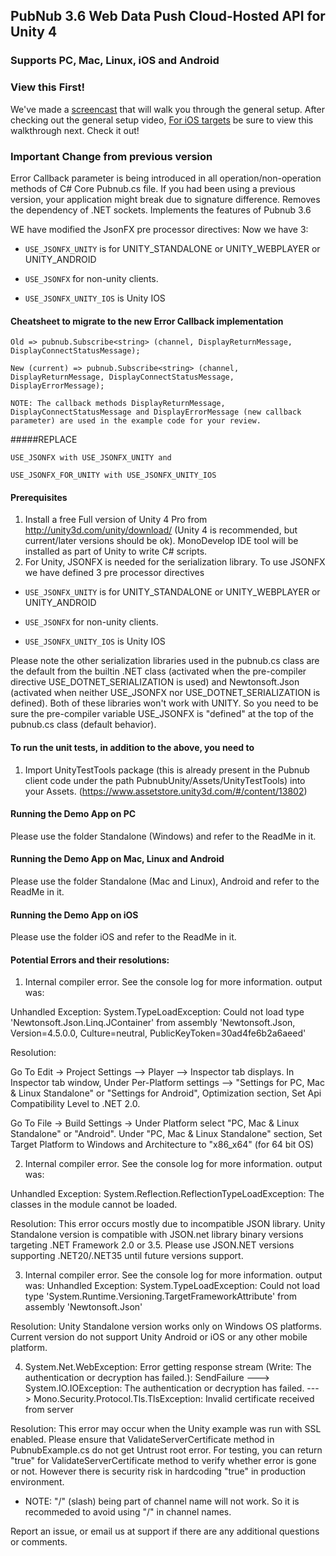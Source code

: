 ## PubNub 3.6 Web Data Push Cloud-Hosted API for Unity 4
### Supports PC, Mac, Linux, iOS and Android

### View this First!
We've made a [screencast](https://vimeo.com/69591819) that will walk you through the general setup. 
After checking out the general setup video, [For iOS targets](https://vimeo.com/71549964) be sure to view this walkthrough next. Check it out!

### Important Change from previous version
Error Callback parameter is being introduced in all operation/non-operation methods of C# Core Pubnub.cs file. 
If you had been using a previous version, your application might break due to signature difference.
Removes the dependency of .NET sockets.
Implements the features of Pubnub 3.6

WE have modified the JsonFX pre processor directives: Now we have 3: 

- `USE_JSONFX_UNITY` is for UNITY_STANDALONE or UNITY_WEBPLAYER or UNITY_ANDROID

- `USE_JSONFX` for non-unity clients.

- `USE_JSONFX_UNITY_IOS` is Unity IOS

#### Cheatsheet to migrate to the new Error Callback implementation

```
Old => pubnub.Subscribe<string> (channel, DisplayReturnMessage, DisplayConnectStatusMessage);

New (current) => pubnub.Subscribe<string> (channel, DisplayReturnMessage, DisplayConnectStatusMessage, DisplayErrorMessage);

NOTE: The callback methods DisplayReturnMessage, DisplayConnectStatusMessage and DisplayErrorMessage (new callback parameter) are used in the example code for your review.
```

#####REPLACE
```
USE_JSONFX with USE_JSONFX_UNITY and 

USE_JSONFX_FOR_UNITY with USE_JSONFX_UNITY_IOS
```

#### Prerequisites
1. Install a free Full version of Unity 4 Pro from http://unity3d.com/unity/download/ (Unity 4 is recommended, but current/later versions should be ok). MonoDevelop IDE tool will be installed as part of Unity to write C# scripts.
2. For Unity, JSONFX is needed for the serialization library. To use JSONFX we have defined 3 pre processor directives

- `USE_JSONFX_UNITY` is for UNITY_STANDALONE or UNITY_WEBPLAYER or UNITY_ANDROID

- `USE_JSONFX` for non-unity clients.

- `USE_JSONFX_UNITY_IOS` is Unity IOS

Please note the other serialization libraries used in the pubnub.cs class are the default from the builtin .NET class (activated when the pre-compiler directive USE_DOTNET_SERIALIZATION is used) and Newtonsoft.Json (activated when neither USE_JSONFX nor USE_DOTNET_SERIALIZATION is defined). Both of these libraries won't work with UNITY. So you need to be sure the pre-compiler variable USE_JSONFX is "defined" at the top of the pubnub.cs class (default behavior).

#### To run the unit tests, in addition to the above, you need to 
1. Import UnityTestTools package (this is already present in the Pubnub client code under the path PubnubUnity/Assets/UnityTestTools) into your Assets. (https://www.assetstore.unity3d.com/#/content/13802)
   

#### Running the Demo App on PC

Please use the folder Standalone (Windows) and refer to the ReadMe in it.

#### Running the Demo App on Mac, Linux and Android

Please use the folder Standalone (Mac and Linux), Android and refer to the ReadMe in it.

#### Running the Demo App on iOS

Please use the folder iOS and refer to the ReadMe in it.

#### Potential Errors and their resolutions:

1) Internal compiler error. See the console log for more information. output was:

Unhandled Exception: System.TypeLoadException: Could not load type 'Newtonsoft.Json.Linq.JContainer' from assembly 'Newtonsoft.Json, Version=4.5.0.0, Culture=neutral, PublicKeyToken=30ad4fe6b2a6aeed'

Resolution:

Go To Edit -> Project Settings --> Player --> Inspector tab displays.
In Inspector tab window, Under  Per-Platform settings --> "Settings for PC, Mac & Linux Standalone" or "Settings for Android", Optimization section, Set Api Compatibility Level to .NET 2.0.

Go To File -> Build Settings -> Under Platform select "PC, Mac & Linux Standalone" or "Android". 
Under "PC, Mac & Linux Standalone" section, Set Target Platform to Windows and Architecture to "x86_x64" (for 64 bit OS)


2) Internal compiler error. See the console log for more information. output was:

Unhandled Exception: System.Reflection.ReflectionTypeLoadException: The classes in the module cannot be loaded.


Resolution: This error occurs mostly due to incompatible JSON library. Unity Standalone version is compatible with JSON.net library binary versions targeting .NET Framework 2.0 or 3.5. Please use JSON.NET versions supporting .NET20/.NET35 until future versions support.


3) Internal compiler error. See the console log for more information. output was:
Unhandled Exception: System.TypeLoadException: Could not load type 'System.Runtime.Versioning.TargetFrameworkAttribute' from assembly 'Newtonsoft.Json'

Resolution: Unity Standalone version works only on Windows OS platforms. Current version do not support Unity Android or iOS or any other mobile platform.

4) System.Net.WebException: Error getting response stream (Write: The authentication or decryption has failed.): SendFailure ---> System.IO.IOException: The authentication or decryption has failed. ---> Mono.Security.Protocol.Tls.TlsException: Invalid certificate received from server

Resolution: This error may occur when the Unity example was run with SSL enabled. Please ensure that ValidateServerCertificate method in PubnubExample.cs do not get Untrust root error. For testing, you can return "true" for ValidateServerCertificate method to verify whether error is gone or not. However there is security risk in hardcoding "true" in production environment.

* NOTE: "/" (slash) being part of channel name will not work. So it is recommeded to avoid using "/" in channel names.

Report an issue, or email us at support if there are any additional questions or comments.
